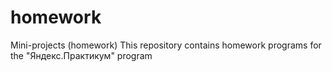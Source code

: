# homework
Mini-projects (homework)
This repository contains homework programs for the "Яндекс.Практикум" program
